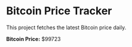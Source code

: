 # Bitcoin Price Tracker

This project fetches the latest Bitcoin price daily.

**Bitcoin Price:** $99723
